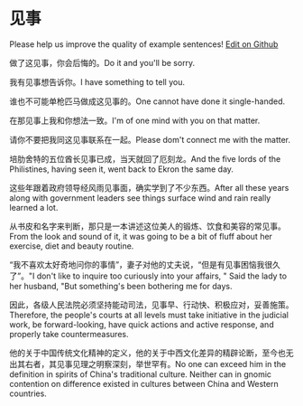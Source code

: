 # 见事

Please help us improve the quality of example sentences! [Edit on Github](https://github.com/jiyushe/jiyu-example-sentence-source/blob/main/chinese/jianshi_4.md)

<p><span class="chinese">做了这见事，你会后悔的。</span><span class="english">Do it and you'll be sorry.</span></p>

<p><span class="chinese">我有见事想告诉你。</span><span class="english">I have something to tell you.</span></p>

<p><span class="chinese">谁也不可能单枪匹马做成这见事的。</span><span class="english">One cannot have done it single-handed.</span></p>

<p><span class="chinese">在那见事上我和你想法一致。</span><span class="english">I'm of one mind with you on that matter.</span></p>

<p><span class="chinese">请你不要把我同这见事联系在一起。</span><span class="english">Please dom't connect me with the matter.</span></p>

<p><span class="chinese">培肋舍特的五位酋长见事已成，当天就回了厄刻龙。</span><span class="english">And the five lords of the Philistines, having seen it, went back to Ekron the same day.</span></p>

<p><span class="chinese">这些年跟着政府领导经风雨见事面，确实学到了不少东西。</span><span class="english">After all these years along with government leaders see things surface wind and rain really learned a lot.</span></p>

<p><span class="chinese">从书皮和名字来判断，那只是一本讲述这位美人的锻炼、饮食和美容的常见事。</span><span class="english">From the look and sound of it, it was going to be a bit of fluff about her exercise, diet and beauty routine.</span></p>

<p><span class="chinese">“我不喜欢太好奇地问你的事情”，妻子对他的丈夫说，“但是有见事困恼我很久了”。</span><span class="english">"I don't like to inquire too curiously into your affairs, " Said the lady to her husband, "But something's been bothering me for days.</span></p>

<p><span class="chinese">因此，各级人民法院必须坚持能动司法，见事早、行动快、积极应对，妥善施策。</span><span class="english">Therefore, the people's courts at all levels must take initiative in the judicial work, be forward-looking, have quick actions and active response, and properly take countermeasures.</span></p>

<p><span class="chinese">他的关于中国传统文化精神的定义，他的关于中西文化差异的精辟论断，至今也无出其右者，其见事见理之明察深刻，举世罕有。</span><span class="english">No one can exceed him in the definition in spirits of China's traditional culture. Neither can in gnomic contention on difference existed in cultures between China and Western countries.</span></p>

